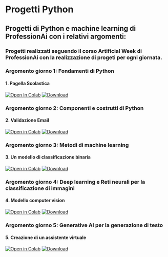 <!-- # progett_python -->

# Progetti Python

## Progetti di Python e machine learning di ProfessionAi con i relativi argomenti:
### Progetti realizzati seguendo il corso Artificial Week di ProfessionAi con la realizzazione di progeti per ogni giornata.

### Argomento giorno 1: Fondamenti di Python
#### 1. Pagella Scolastica
   [![Open In Colab](https://colab.research.google.com/assets/colab-badge.svg)](https://colab.research.google.com/drive/19HiSkpnZaje_M6K-DGRaulw7QZ9LoKop?usp=sharing)
   [![Download](https://img.shields.io/badge/Download-File-blue.svg)](Pagella_scolastica.py)
   
### Argomento giorno 2: Componenti e costrutti di Python
#### 2. Validazione Email
[![Open in Colab](https://colab.research.google.com/assets/colab-badge.svg)](https://colab.research.google.com/drive/1vHL4H8sjVG7Qp6zcqXkYzgY6ypSGsumo?usp=sharing)
[![Download](https://img.shields.io/badge/Download-File-blue.svg)](Validazione_email.py)

### Argomento giorno 3: Metodi di machine learning
#### 3. Un modello di classificazione binaria
[![Open in Colab](https://colab.research.google.com/assets/colab-badge.svg)](https://colab.research.google.com/drive/18OZXU3h1lGXKbZtHlpcmi300YrSSAeRo?usp=sharing)
[![Download](https://img.shields.io/badge/Download-File-blue.svg)](Modello_di_classificazione.py)

### Argomento giorno 4: Deep learning e Reti neurali per la classificazione di immagini
#### 4. Modello computer vision
 [![Open in Colab](https://colab.research.google.com/assets/colab-badge.svg)](https://colab.research.google.com/drive/1PunSiNxZDaRuEiLZSRKk_kuVNnRAQ7kg?usp=sharing)
 [![Download](https://img.shields.io/badge/Download-File-blue)](Modello_di_computer_vision.py)

### Argomento giorno 5: Generative AI per la generazione di testo
#### 5. Creazione di un assistente virtuale
[![Open in Colab](https://colab.research.google.com/assets/colab-badge.svg)](https://colab.research.google.com/drive/1gkFUohyNac0E-uO8HdwgS59neCjCvLUy?usp=sharing)
 [![Download](https://img.shields.io/badge/Download-File-blue)](Assistente_virtuale.py)
